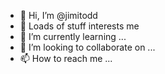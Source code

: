 - 👋 Hi, I’m @jimitodd
- 👀 Loads of stuff interests me
- 🌱 I’m currently learning ...
- 💞️ I’m looking to collaborate on ...
- 📫 How to reach me ...

<!---
jimitodd/jimitodd is a ✨ special ✨ repository because its `README.md` (this file) appears on your GitHub profile.
You can click the Preview link to take a look at your changes.
--->
